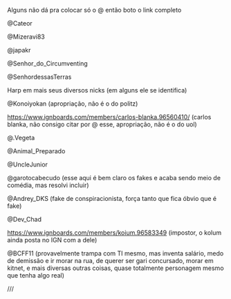 Alguns não dá pra colocar só o @ então boto o link completo

@Cateor

@Mizeravi83

@japakr

@Senhor_do_Circumventing

@SenhordessasTerras

Harp em mais seus diversos nicks (em alguns ele se identifica)

@Konoiyokan (apropriação, não é o do politz)

https://www.ignboards.com/members/carlos-blanka.96560410/ (carlos blanka, não consigo citar por @ esse, apropriação, não é o do uol)

@.Vegeta

@Animal_Preparado

@UncleJunior

@garotocabecudo (esse aqui é bem claro os fakes e acaba sendo meio de comédia, mas resolvi incluir)

@Andrey_DKS (fake de conspiracionista, força tanto que fica óbvio que é fake)

@Dev_Chad 

https://www.ignboards.com/members/koium.96583349 (impostor, o kolum ainda posta no IGN com a dele)

@BCFF11 (provavelmente trampa com TI mesmo, mas inventa salário, medo de demissão e ir morar na rua, de querer ser gari concursado, morar em kitnet, e mais diversas outras coisas, quase totalmente personagem mesmo que tenha algo real)

///
